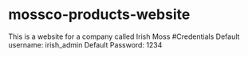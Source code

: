 # mossco-products-website
This is a website for a company called Irish Moss
#Credentials
Default username: irish_admin
Default Password: 1234
